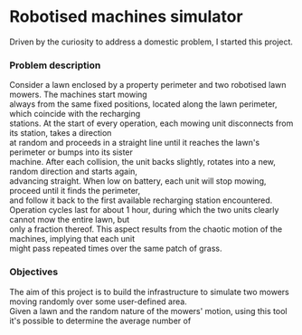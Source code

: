 # Robotised machines simulator

Driven by the curiosity to address a domestic problem, I started this project. 

### Problem description
Consider a lawn enclosed by a property perimeter and two robotised lawn mowers. The machines start mowing  
always from the same fixed positions, located along the lawn perimeter, which coincide with the recharging  
stations. At the start of every operation, each mowing unit disconnects from its station, takes a direction  
at random and proceeds in a straight line until it reaches the lawn's perimeter or bumps into its sister  
machine. After each collision, the unit backs slightly, rotates into a new, random direction and starts again,  
advancing straight. When low on battery, each unit will stop mowing, proceed until it finds the perimeter,  
and follow it back to the first available recharging station encountered.  
Operation cycles last for about 1 hour, during which the two units clearly cannot mow the entire lawn, but  
only a fraction thereof. This aspect results from the chaotic motion of the machines, implying that each unit  
might pass repeated times over the same patch of grass. 

### Objectives
The aim of this project is to build the infrastructure to simulate two mowers moving randomly over some user-defined area.  
Given a lawn and the random nature of the mowers' motion, using this tool it's possible to determine the average number of  
